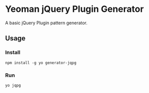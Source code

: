 # Yeoman jQuery Plugin Generator

A basic jQuery Plugin pattern generator.

## Usage

### Install
```
npm install -g yo generator-jqpg
```

### Run
```
yo jqpg
```
